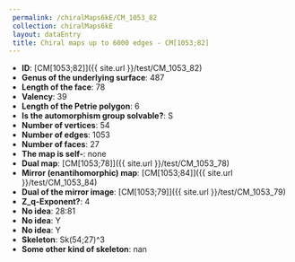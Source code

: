 ```yaml
--- 
 permalink: /chiralMaps6kE/CM_1053_82 
 collection: chiralMaps6kE
 layout: dataEntry
 title: Chiral maps up to 6000 edges - CM[1053;82]
---
```


- **ID**: [CM[1053;82]]({{ site.url }}/test/CM_1053_82)
- **Genus of the underlying surface**: 487
- **Length of the face**: 78
- **Valency**: 39
- **Length of the Petrie polygon**: 6
- **Is the automorphism group solvable?**: S
- **Number of vertices**: 54
- **Number of edges**: 1053
- **Number of faces**: 27
- **The map is self-**: none
- **Dual map**: [CM[1053;78]]({{ site.url }}/test/CM_1053_78)
- **Mirror (enantihomorphic) map**: [CM[1053;84]]({{ site.url }}/test/CM_1053_84)
- **Dual of the mirror image**: [CM[1053;79]]({{ site.url }}/test/CM_1053_79)
- **Z_q-Exponent?**: 4
- **No idea**:  28:81
- **No idea**: Y
- **No idea**: Y
- **Skeleton**: Sk(54;27)^3
- **Some other kind of skeleton**: nan
